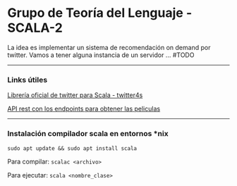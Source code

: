 # Grupo de Teoría del Lenguaje - SCALA-2

La idea es implementar un sistema de recomendación on demand por twitter. Vamos a tener alguna instancia de un servidor ... #TODO

---

### Links útiles

[Librería oficial de twitter para Scala - twitter4s](https://github.com/DanielaSfregola/twitter4s)

[API rest con los endpoints para obtener las peliculas](https://www.themoviedb.org/documentation/api)


---

### Instalación compilador scala en entornos *nix

```sudo apt update && sudo apt install scala```

Para compilar: `scalac <archivo>`

Para ejecutar: `scala <nombre_clase>`

